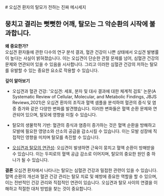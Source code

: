 
﻿# 오십견 환자의 탈모가 전하는 진짜 메시세지
## 뭉치고 결리는 뻣뻣한 어깨, 탈모는 그 악순환의 시작에 불과합니다.  
  
**왜 중요한가?**  
오십견 환자들에 관한 다수의 연구 분석 결과, 혈관 건강이 나쁜 상태에서 오십견 발병률이 높다는 사실이 밝혀졌습니다. 이는 오십견이 단순한 관절 문제를 넘어, 심혈관 건강의 문제와 연관되어 있을 수 있음을 시사합니다. 그리고 이러한 심혈관 건강의 저하는 탈모를 유발할 수 있는 중요한 요소로 작용할 수 있습니다.  
  
**깊이 알아보기**  
 - 오십견과 혈관 건강: '오십견: 세포, 분자 및 대사 결과에 대한 체계적 검토' 논문(A Systematic Review of Cellular, Molecular, and Metabolic Findings, JBJS Reviews,2021)은 오십견 환자의 조직과 혈액 샘플을 분석하여 혈관의 증식 및 염증 증가와 같은 다양한 변화를 발견했습니다. 이러한 변화들은 혈액 순환 문제와 연관되어 있으며, 탈모에 영향을 미칠 수 있습니다.  
 
 - 탈모의 생물학적 기반: 혈관의 증식과 염증이 증가하는 것은 혈액 순환을 방해하고 모발에 필요한 영양소와 산소의 공급을 감소시킬 수 있습니다. 이는 모발 성장에 직접적인 영향을 미치며 탈모를 촉진할 수 있습니다.  
 
 - [오십견과 탈모의 연관성](https://frontier-three.vercel.app/kr/m04/m0403/m040302): 오십견이 발생하면 근육이 뭉치고 혈액 순환이 방해받을 수 있습니다. 이는 두피로의 혈액 공급 감소로 이어지며, 탈모의 중요한 원인 중 하나가 될 수 있습니다.  
  
**결론**
오십견 환자에서 나타나는 탈모는 심혈관 건강과 밀접한 관련이 있을 수 있습니다. 혈액 순환의 개선과 혈관 건강 관리는 탈모 치료 및 예방에 중요한 역할을 할 수 있으며, 이는 전반적인 건강 관리와 직접적인 연관이 있습니다. 오십견과 탈모 사이의 연결을 이해하고 적절한 대처 방법을 찾는 것이 중요합니다.
<!--stackedit_data:
eyJoaXN0b3J5IjpbLTIwNzkzNDUzMDMsLTUxMTQ2OTgwNF19
-->